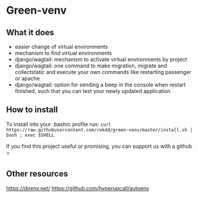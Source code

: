 # Green-venv

## What it does

- easier change of virtual environments
- mechanism to find virtual environments
- django/wagtail: mechanism to activate virtual environments by project
- django/wagtail: one command to make migration, migrate and collectstatic and execute your own commands like restarting passenger or apache
- django/wagtail: option for sending a beep in the console when restart finished, such that you can test your newly updated application
 
## How to install

To install into your .bashrc profile run:
`curl https://raw.githubusercontent.com/rokdd/green-venv/master/install.sh | bash ; exec $SHELL`

If you find this project useful or promising, you can support us with a github ⭐

## Other resources

https://direnv.net/
https://github.com/hyperupcall/autoenv